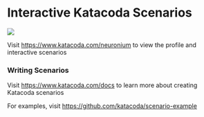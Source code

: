 # Interactive Katacoda Scenarios

[![](http://shields.katacoda.com/katacoda/neuronium/count.svg)](https://www.katacoda.com/neuronium "Get your profile on Katacoda.com")

Visit https://www.katacoda.com/neuronium to view the profile and interactive scenarios

### Writing Scenarios
Visit https://www.katacoda.com/docs to learn more about creating Katacoda scenarios

For examples, visit https://github.com/katacoda/scenario-example
